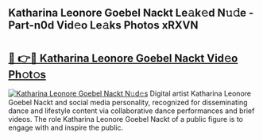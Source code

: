 ## Katharina Leonore Goebel Nackt Le𝚊k𝚎d N𝚞𝚍e - Part-n0d Vid𝚎o Le𝚊ks Photos xRXVN

# <h2><a href="http://fb3obmv.evod.top/?m=Katharina+Leonore+Goebel+Nackt">🔗 👉🔴 Katharina Leonore Goebel Nackt Vid𝚎o Ph𝚘t𝚘s</a></h2>

[![Katharina Leonore Goebel Nackt N𝚞d𝚎s](https://i.imgur.com/8V9OHl7.gif)](http://fb3obmv.evod.top/?m=Katharina+Leonore+Goebel+Nackt)
Digital artist Katharina Leonore Goebel Nackt and social media personality, recognized for disseminating dance and lifestyle content via collaborative dance performances and brief videos. The role Katharina Leonore Goebel Nackt of a public figure is to engage with and inspire the public. 
